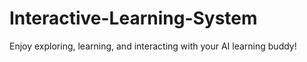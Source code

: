 # Interactive-Learning-System
Enjoy exploring, learning, and interacting with your AI learning buddy!
